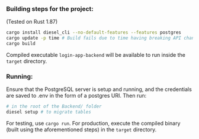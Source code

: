 ### Building steps for the project:

(Tested on Rust 1.87)

```bash
cargo install diesel_cli --no-default-features --features postgres
cargo update -p time # Build fails due to time having breaking API changes
cargo build
```

Compiled executable `login-app-backend` will be available to run inside the `target` directory.

### Running:

Ensure that the PostgreSQL server is setup and running, and the credentials are saved to .env in the form of a postgres URI. Then run:

```bash
# in the root of the Backend/ folder
diesel setup # to migrate tables
```

For testing, use `cargo run`. For production, execute the compiled binary (built using the aforementioned steps) in the `target` directory.
